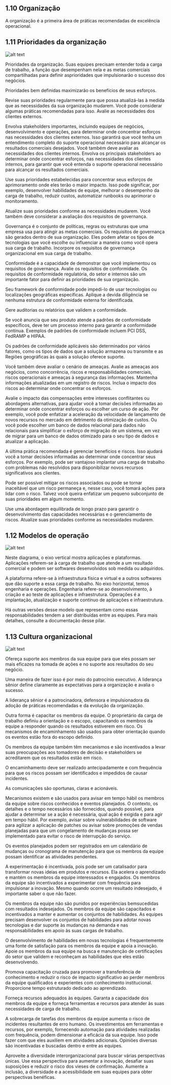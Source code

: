 ## 1.10 Organização

A organização é a primeira área de práticas recomendadas de excelência
operacional.

## 1.11 Prioridades da organização

![alt text](image-4.png)

Prioridades da organização. Suas equipes precisam entender toda a carga de trabalho, a função que desempenham nela e as metas comerciais compartilhadas para definir asprioridades que impulsionarão o sucesso dos negócios.

Prioridades bem definidas maximizarão os benefícios de seus esforços.

Revise suas prioridades regularmente para que possa atualizá-las à medida que as necessidades da sua organização mudarem. Você pode considerar algumas práticas recomendadas para isso. Avalie as necessidades dos clientes externos.

Envolva stakeholders importantes, incluindo equipes de negócios, desenvolvimento e operações, para determinar onde concentrar esforços nas necessidades dos clientes externos.
Isso garantirá que você tenha um entendimento completo do suporte operacional necessário para alcançar os resultados comerciais desejados.
Você também deve avaliar as necessidades dos clientes internos. Envolva os principais stakeholders ao determinar onde concentrar esforços, nas necessidades dos clientes internos, para garantir que você entenda o suporte operacional necessário para alcançar os resultados comerciais.

Use suas prioridades estabelecidas para concentrar seus esforços de aprimoramento onde eles terão o maior impacto. Isso pode significar, por exemplo, desenvolver habilidades de equipe, melhorar o desempenho da carga de trabalho, reduzir custos, automatizar runbooks ou aprimorar o monitoramento.

Atualize suas prioridades conforme as necessidades mudarem.
Você também deve considerar a avaliação dos requisitos de governança.

Governança é o conjunto de políticas, regras ou estruturas que uma empresa usa para atingir as metas comerciais.
Os requisitos de governança são gerados dentro de sua organização. Eles podem afetar os tipos de tecnologias que você escolhe ou influenciar a maneira como você opera sua carga de trabalho. Incorpore os requisitos de governança organizacional em sua carga de trabalho.

Conformidade é a capacidade de demonstrar que você implementou os requisitos de governança. Avalie os requisitos de conformidade.
Os requisitos de conformidade regulatória, do setor e internos são um importante fator para definir as prioridades de sua organização.

Seu framework de conformidade pode impedi-lo de usar tecnologias ou localizações geográficas específicas.
Aplique a devida diligência se nenhuma estrutura de conformidade externa for identificada.

Gere auditorias ou relatórios que validem a conformidade.

Se você anuncia que seu produto atende a padrões de conformidade específicos, deve ter um processo interno para garantir a conformidade contínua. Exemplos de padrões de conformidade incluem PCI DSS, FedRAMP e HIPAA.

Os padrões de conformidade aplicáveis são determinados por vários fatores, como os tipos de dados que a solução armazena ou transmite e as Regiões geográficas às quais a solução oferece suporte.

Você também deve avaliar o cenário de ameaças. Avalie as ameaças aos negócios, como concorrência, riscos e responsabilidades comerciais, riscos operacionais e ameaças à segurança das informações.
Mantenha informações atualizadas em um registro de riscos.
Inclua o impacto dos riscos ao determinar onde concentrar os esforços.

Avalie o impacto das compensações entre interesses conflitantes ou abordagens alternativas, para ajudar você a tomar decisões informadas ao determinar onde concentrar esforços ou escolher um curso de ação.
Por exemplo, você pode enfatizar a aceleração da velocidade de lançamento de novos recursos no mercado em detrimento da otimização de custos.
Ou você pode escolher um banco de dados relacional para dados não relacionais para simplificar o esforço de migração de um sistema, em vez de migrar para um banco de dados otimizado para o seu tipo de dados e atualizar a aplicação.

A última prática recomendada é gerenciar benefícios e riscos. Isso ajudará você a tomar decisões informadas ao determinar onde concentrar seus esforços. Por exemplo, pode ser vantajoso implantar uma carga de trabalho com problemas não resolvidos para disponibilizar novos recursos significativos aos clientes.

Pode ser possível mitigar os riscos associados ou pode se tornar inaceitável que um risco permaneça e, nesse caso, você tomará ações para lidar com o risco. Talvez você queira enfatizar um pequeno subconjunto de suas prioridades em algum momento.

Use uma abordagem equilibrada de longo prazo para garantir o desenvolvimento das capacidades necessárias e o gerenciamento de riscos. Atualize suas prioridades conforme as necessidades mudarem.

## 1.12 Modelos de operação

![alt text](image-5.png)

Neste diagrama, o eixo vertical mostra aplicações e plataformas. Aplicações referem-se à carga de trabalho que atende a um resultado comercial e podem ser softwares desenvolvidos sob medida ou adquiridos.

A plataforma refere-se à infraestrutura física e virtual e a outros softwares que dão suporte a essa carga de trabalho. No eixo horizontal, temos engenharia e operações. Engenharia refere-se ao desenvolvimento, à criação e ao teste de aplicações e infraestrutura. Operações é a implantação, atualização e suporte contínuo de aplicações e infraestrutura.

Há outras versões desse modelo que representam como essas responsabilidades tendem a ser distribuídas entre as equipes. Para mais detalhes, consulte a documentação desse pilar.

## 1.13 Cultura organizacional

![alt text](image-6.png)

Ofereça suporte aos membros da sua equipe para que eles possam ser mais eficazes na tomada de ações e no suporte aos resultados do seu negócio.

Uma maneira de fazer isso é por meio do patrocínio executivo. A liderança sênior define claramente as expectativas para a organização e avalia o sucesso.

A liderança sênior é a patrocinadora, defensora e impulsionadora da adoção de práticas recomendadas e da evolução da organização.

Outra forma é capacitar os membros da equipe. O proprietário da carga de trabalho definiu a orientação e o escopo, capacitando os membros da equipe a responder quando os resultados estiverem em risco. Os mecanismos de encaminhamento são usados para obter orientação quando os eventos estão fora do escopo definido.

Os membros da equipe também têm mecanismos e são incentivados a levar suas preocupações aos tomadores de decisão e stakeholders se acreditarem que os resultados estão em risco.

O encaminhamento deve ser realizado antecipadamente e com frequência para que os riscos possam ser identificados e impedidos de causar incidentes.

As comunicações são oportunas, claras e acionáveis.

Mecanismos existem e são usados para avisar em tempo hábil os membros da equipe sobre riscos conhecidos e eventos planejados. O contexto, os detalhes e o tempo necessários são fornecidos, quando possível, para ajudar a determinar se a ação é necessária, qual ação é exigida e para agir em tempo hábil. Por exemplo, avisar sobre vulnerabilidades de software para agilizar a aplicação de patches ou avisar sobre promoções de vendas planejadas para que um congelamento de mudanças possa ser implementado para evitar o risco de interrupção do serviço.

Os eventos planejados podem ser registrados em um calendário de mudanças ou cronograma de manutenção para que os membros da equipe possam identificar as atividades pendentes.

A experimentação é incentivada, pois pode ser um catalisador para transformar novas ideias em produtos e recursos. Ela acelera o aprendizado e mantém os membros da equipe interessados e engajados. Os membros da equipe são incentivados a experimentar com frequência para impulsionar a inovação. Mesmo quando ocorre um resultado indesejado, é importante saber o que não fazer.

Os membros da equipe não são punidos por experiências bemsucedidas com resultados indesejados. Os membros da equipe são capacitados e incentivados a manter e aumentar os conjuntos de habilidades. As equipes precisam desenvolver os conjuntos de habilidades para adotar novas tecnologias e dar suporte às mudanças na demanda e nas responsabilidades em apoio às suas cargas de trabalho.

O desenvolvimento de habilidades em novas tecnologias é frequentemente uma fonte de satisfação para os membros da equipe e apoia a inovação.
Apoie os membros da sua equipe na busca e manutenção de certificações do setor que validem e reconheçam as habilidades que eles estão desenvolvendo.

Promova capacitação cruzada para promover a transferência de conhecimento e reduzir o risco de impacto significativo ao perder membros da equipe qualificados e experientes com conhecimento institucional. Proporcione tempo estruturado dedicado ao aprendizado.

Forneça recursos adequados às equipes. Garanta a capacidade dos membros da equipe e forneça ferramentas e recursos para atender às suas necessidades de carga de trabalho.

A sobrecarga de tarefas dos membros da equipe aumenta o risco de incidentes resultantes de erro humano. Os investimentos em ferramentas e recursos, por exemplo, fornecendo automação para atividades realizadas com frequência, podem dimensionar a eficácia da sua equipe. Isso pode fazer com que eles auxiliem em atividades adicionais. Opiniões diversas são incentivadas e buscadas dentro e entre as equipes.

Aproveite a diversidade interorganizacional para buscar várias perspectivas únicas. Use essa perspectiva para aumentar a inovação, desafiar suas suposições e reduzir o risco dos vieses de confirmação. Aumente a inclusão, a diversidade e a acessibilidade em suas equipes para obter perspectivas benéficas.
